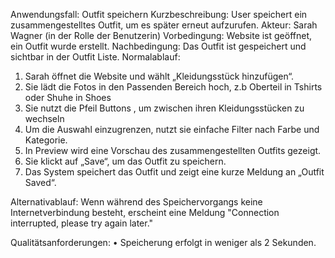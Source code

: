 Anwendungsfall: Outfit speichern 
Kurzbeschreibung: User speichert ein zusammengestelltes Outfit, um es später erneut aufzurufen. 
Akteur: Sarah Wagner (in der Rolle der Benutzerin)
Vorbedingung: Website ist geöffnet, ein Outfit wurde erstellt. 
Nachbedingung: Das Outfit ist gespeichert und sichtbar in der Outfit Liste. 
Normalablauf: 
1.	Sarah öffnet die Website und wählt „Kleidungsstück hinzufügen“.
2.  Sie lädt die Fotos in den Passenden Bereich hoch, z.b Oberteil in Tshirts oder Shuhe in Shoes
3.  Sie nutzt die Pfeil Buttons , um zwischen ihren Kleidungsstücken zu wechseln
4.  Um die Auswahl einzugrenzen, nutzt sie einfache Filter nach Farbe und Kategorie.
5.  In Preview wird eine Vorschau des zusammengestellten Outfits gezeigt.
6.  Sie klickt auf „Save“, um das Outfit zu speichern.
7.  Das System speichert das Outfit und zeigt eine kurze Meldung an „Outfit Saved“.

Alternativablauf: 
Wenn während des Speichervorgangs keine Internetverbindung besteht, erscheint eine Meldung "Connection interrupted, please try again later."

Qualitätsanforderungen: 
•	Speicherung erfolgt in weniger als 2 Sekunden.



